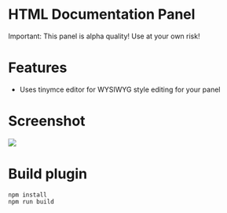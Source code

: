 # HTML Documentation Panel

Important: This panel is alpha quality! Use at your own risk!

# Features

* Uses tinymce editor for WYSIWYG style editing for your panel

# Screenshot

![](https://github.com/srclosson/grafana-html-div-panel/raw/master/src/img/editor.png)


# Build plugin

```
npm install
npm run build
```

